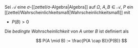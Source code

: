 Sei $\mathcal{A}$ eine $\sigma$-[[zettel/σ-Algebra|Algebra]] auf $\Omega$, $A, B \in \mathcal{A}$, $P$ ein [[zettel/Wahrscheinlichkeitsmaß|Wahrscheinlichkeitsmaß]] mit
- $P(B) \gt 0$

Die *bedingte Wahrscheinlichkeit* von $A$ unter $B$ ist definiert als

$$
	P(A \mid B) := \frac{P(A \cap B)}{P(B)}
$$